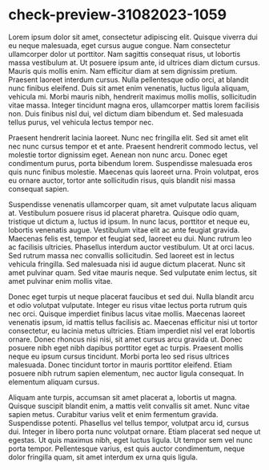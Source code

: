 # check-preview-31082023-1059

Lorem ipsum dolor sit amet, consectetur adipiscing elit. Quisque viverra dui eu neque malesuada, eget cursus augue congue. Nam consectetur ullamcorper dolor ut porttitor. Nam sagittis consequat risus, ut lobortis massa vestibulum at. Ut posuere ipsum ante, id ultrices diam dictum cursus. Mauris quis mollis enim. Nam efficitur diam at sem dignissim pretium. Praesent laoreet interdum cursus. Nulla pellentesque odio orci, at blandit nunc finibus eleifend. Duis sit amet enim venenatis, luctus ligula aliquam, vehicula mi. Morbi mauris nibh, hendrerit maximus mollis mollis, sollicitudin vitae massa. Integer tincidunt magna eros, ullamcorper mattis lorem facilisis non. Duis finibus nisl dui, vel dictum diam bibendum et. Sed malesuada tellus purus, vel vehicula lectus tempor nec.

Praesent hendrerit lacinia laoreet. Nunc nec fringilla elit. Sed sit amet elit nec nunc cursus tempor et et ante. Praesent hendrerit commodo lectus, vel molestie tortor dignissim eget. Aenean non nunc arcu. Donec eget condimentum purus, porta bibendum lorem. Suspendisse malesuada eros quis nunc finibus molestie. Maecenas quis laoreet urna. Proin volutpat, eros eu ornare auctor, tortor ante sollicitudin risus, quis blandit nisi massa consequat sapien.

Suspendisse venenatis ullamcorper quam, sit amet vulputate lacus aliquam at. Vestibulum posuere risus id placerat pharetra. Quisque odio quam, tristique ut dictum a, luctus id ipsum. In nunc lacus, porttitor et neque eu, lobortis venenatis augue. Vestibulum vitae elit ac ante feugiat gravida. Maecenas felis est, tempor et feugiat sed, laoreet eu dui. Nunc rutrum leo ac facilisis ultricies. Phasellus interdum auctor vestibulum. Ut at orci lacus. Sed rutrum massa nec convallis sollicitudin. Sed laoreet est in lectus vehicula fringilla. Sed malesuada nisi id augue dictum placerat. Nunc sit amet pulvinar quam. Sed vitae mauris neque. Sed vulputate enim lectus, sit amet pulvinar enim mollis vitae.

Donec eget turpis ut neque placerat faucibus et sed dui. Nulla blandit arcu et odio volutpat vulputate. Integer eu risus vitae lectus porta rutrum quis nec orci. Quisque imperdiet finibus lacus vitae mollis. Maecenas laoreet venenatis ipsum, id mattis tellus facilisis ac. Maecenas efficitur nisi ut tortor consectetur, eu lacinia metus ultricies. Etiam imperdiet nisl vel erat lobortis ornare. Donec rhoncus nisi nisi, sit amet cursus arcu gravida ut. Donec posuere nibh eget nibh dapibus porttitor eget ac turpis. Praesent mollis neque eu ipsum cursus tincidunt. Morbi porta leo sed risus ultrices malesuada. Donec tincidunt tortor in mauris porttitor eleifend. Etiam posuere nibh rutrum sapien elementum, nec auctor ligula consequat. In elementum aliquam cursus.

Aliquam ante turpis, accumsan sit amet placerat a, lobortis ut magna. Quisque suscipit blandit enim, a mattis velit convallis sit amet. Nunc vitae sapien metus. Curabitur varius velit et enim fermentum gravida. Suspendisse potenti. Phasellus vel tellus tempor, volutpat arcu id, cursus dui. Integer in libero porta nunc volutpat ornare. Etiam placerat sed neque ut egestas. Ut quis maximus nibh, eget luctus ligula. Ut tempor sem vel nunc porta tempor. Pellentesque varius, est quis auctor condimentum, neque dolor fringilla quam, sit amet interdum ex urna quis ligula.

